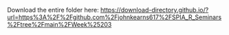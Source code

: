 Download the entire folder here: https://download-directory.github.io/?url=https%3A%2F%2Fgithub.com%2Fjohnkearns617%2FSPIA_R_Seminars%2Ftree%2Fmain%2FWeek%25203
